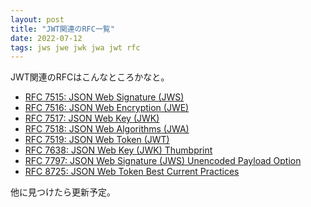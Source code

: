 ```yaml
---
layout: post
title: "JWT関連のRFC一覧"
date: 2022-07-12
tags: jws jwe jwk jwa jwt rfc
---
```


JWT関連のRFCはこんなところかなと。

- [RFC 7515: JSON Web Signature (JWS)](https://www.rfc-editor.org/rfc/rfc7515)
- [RFC 7516: JSON Web Encryption (JWE)](https://www.rfc-editor.org/rfc/rfc7516)
- [RFC 7517: JSON Web Key (JWK)](https://www.rfc-editor.org/rfc/rfc7517)
- [RFC 7518: JSON Web Algorithms (JWA)](https://www.rfc-editor.org/rfc/rfc7518)
- [RFC 7519: JSON Web Token (JWT)](https://www.rfc-editor.org/rfc/rfc7519)
- [RFC 7638: JSON Web Key (JWK) Thumbprint](https://www.rfc-editor.org/rfc/rfc7638)
- [RFC 7797: JSON Web Signature (JWS) Unencoded Payload Option](https://www.rfc-editor.org/rfc/rfc7797)
- [RFC 8725: JSON Web Token Best Current Practices](https://www.rfc-editor.org/rfc/rfc8725)

他に見つけたら更新予定。
